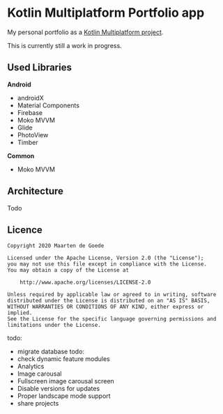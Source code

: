 # Kotlin Multiplatform Portfolio app
My personal portfolio as a [Kotlin Multiplatform project](https://kotlinlang.org/docs/reference/multiplatform.html).

This is currently still a work in progress.

## Used Libraries
**Android**
- androidX
- Material Components
- Firebase
- Moko MVVM
- Glide
- PhotoView
- Timber

**Common**
- Moko MVVM

## Architecture
Todo

## Licence
```
Copyright 2020 Maarten de Goede

Licensed under the Apache License, Version 2.0 (the "License");
you may not use this file except in compliance with the License.
You may obtain a copy of the License at

    http://www.apache.org/licenses/LICENSE-2.0

Unless required by applicable law or agreed to in writing, software
distributed under the License is distributed on an "AS IS" BASIS,
WITHOUT WARRANTIES OR CONDITIONS OF ANY KIND, either express or implied.
See the License for the specific language governing permissions and
limitations under the License.
```

todo:
- migrate database
todo:
- check dynamic feature modules
- Analytics
- Image carousal
- Fullscreen image carousal screen
- Disable versions for updates
- Proper landscape mode support
- share projects